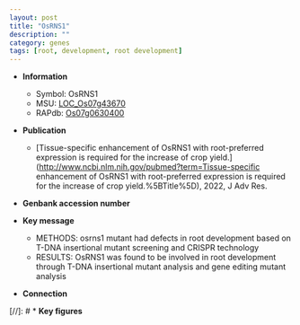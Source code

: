 ```yaml
---
layout: post
title: "OsRNS1"
description: ""
category: genes
tags: [root, development, root development]
---
```


* **Information**  
    + Symbol: OsRNS1  
    + MSU: [LOC_Os07g43670](http://rice.uga.edu/cgi-bin/ORF_infopage.cgi?orf=LOC_Os07g43670)  
    + RAPdb: [Os07g0630400](https://rapdb.dna.affrc.go.jp/locus/?name=Os07g0630400)  

* **Publication**  
    + [Tissue-specific enhancement of OsRNS1 with root-preferred expression is required for the increase of crop yield.](http://www.ncbi.nlm.nih.gov/pubmed?term=Tissue-specific enhancement of OsRNS1 with root-preferred expression is required for the increase of crop yield.%5BTitle%5D), 2022, J Adv Res.

* **Genbank accession number**  

* **Key message**  
    + METHODS: osrns1 mutant had defects in root development based on T-DNA insertional mutant screening and CRISPR technology
    + RESULTS: OsRNS1 was found to be involved in root development through T-DNA insertional mutant analysis and gene editing mutant analysis

* **Connection**  

[//]: # * **Key figures**  


